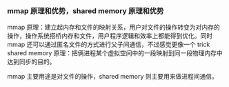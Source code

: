### mmap 原理和优势，shared memory 原理和优势

mmap 原理：建立起内存和文件的映射关系，用户对文件的操作转变为对内存的操作，操作系统搭桥内存和文件，用户程序逻辑和效率上都能得到优化。同时 mmap 还可以通过匿名文件的方式进行父子间通信，不过感觉更像一个 trick
shared memory 原理：把俩进程某个虚拟空间中的一段映射到同一段物理内存中达到同步的目的。

mmap 主要用途是对文件的操作，shared memory 则主要用来做进程间通信。
